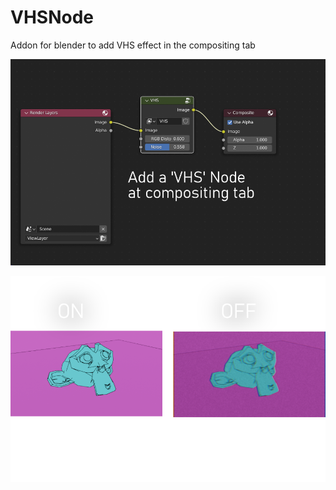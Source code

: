 # VHSNode
Addon for blender to add VHS effect in the compositing tab


![alt text](https://github.com/soykhaler/VHSNode/blob/main/pic1.png?raw=true)



![alt text](https://github.com/soykhaler/VHSNode/blob/main/COMPARISON.png?raw=true)
